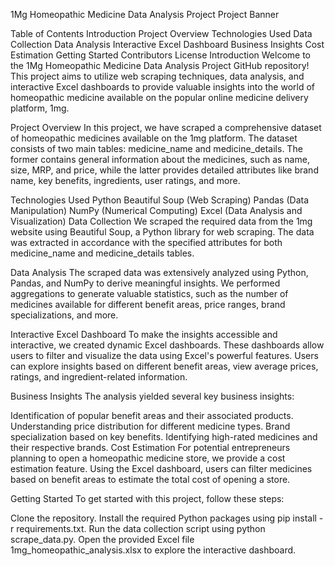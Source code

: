 1Mg Homeopathic Medicine Data Analysis Project
Project Banner

Table of Contents
Introduction
Project Overview
Technologies Used
Data Collection
Data Analysis
Interactive Excel Dashboard
Business Insights
Cost Estimation
Getting Started
Contributors
License
Introduction
Welcome to the 1Mg Homeopathic Medicine Data Analysis Project GitHub repository! This project aims to utilize web scraping techniques, data analysis, and interactive Excel dashboards to provide valuable insights into the world of homeopathic medicine available on the popular online medicine delivery platform, 1mg.

Project Overview
In this project, we have scraped a comprehensive dataset of homeopathic medicines available on the 1mg platform. The dataset consists of two main tables: medicine_name and medicine_details. The former contains general information about the medicines, such as name, size, MRP, and price, while the latter provides detailed attributes like brand name, key benefits, ingredients, user ratings, and more.

Technologies Used
Python
Beautiful Soup (Web Scraping)
Pandas (Data Manipulation)
NumPy (Numerical Computing)
Excel (Data Analysis and Visualization)
Data Collection
We scraped the required data from the 1mg website using Beautiful Soup, a Python library for web scraping. The data was extracted in accordance with the specified attributes for both medicine_name and medicine_details tables.

Data Analysis
The scraped data was extensively analyzed using Python, Pandas, and NumPy to derive meaningful insights. We performed aggregations to generate valuable statistics, such as the number of medicines available for different benefit areas, price ranges, brand specializations, and more.

Interactive Excel Dashboard
To make the insights accessible and interactive, we created dynamic Excel dashboards. These dashboards allow users to filter and visualize the data using Excel's powerful features. Users can explore insights based on different benefit areas, view average prices, ratings, and ingredient-related information.

Business Insights
The analysis yielded several key business insights:

Identification of popular benefit areas and their associated products.
Understanding price distribution for different medicine types.
Brand specialization based on key benefits.
Identifying high-rated medicines and their respective brands.
Cost Estimation
For potential entrepreneurs planning to open a homeopathic medicine store, we provide a cost estimation feature. Using the Excel dashboard, users can filter medicines based on benefit areas to estimate the total cost of opening a store.

Getting Started
To get started with this project, follow these steps:

Clone the repository.
Install the required Python packages using pip install -r requirements.txt.
Run the data collection script using python scrape_data.py.
Open the provided Excel file 1mg_homeopathic_analysis.xlsx to explore the interactive dashboard.

